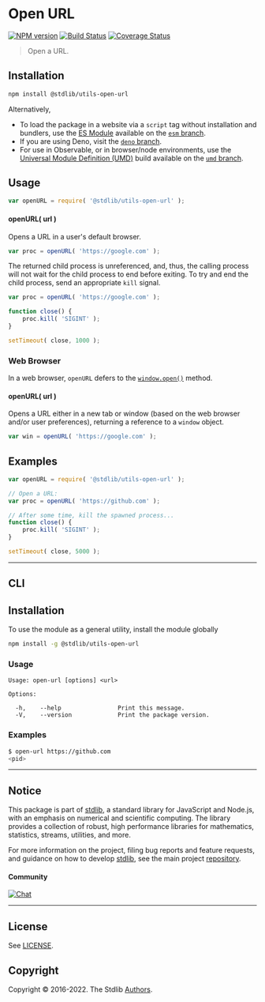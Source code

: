 <!--

@license Apache-2.0

Copyright (c) 2018 The Stdlib Authors.

Licensed under the Apache License, Version 2.0 (the "License");
you may not use this file except in compliance with the License.
You may obtain a copy of the License at

   http://www.apache.org/licenses/LICENSE-2.0

Unless required by applicable law or agreed to in writing, software
distributed under the License is distributed on an "AS IS" BASIS,
WITHOUT WARRANTIES OR CONDITIONS OF ANY KIND, either express or implied.
See the License for the specific language governing permissions and
limitations under the License.

-->

# Open URL

[![NPM version][npm-image]][npm-url] [![Build Status][test-image]][test-url] [![Coverage Status][coverage-image]][coverage-url] <!-- [![dependencies][dependencies-image]][dependencies-url] -->

> Open a URL.

<section class="installation">

## Installation

```bash
npm install @stdlib/utils-open-url
```

Alternatively,

-   To load the package in a website via a `script` tag without installation and bundlers, use the [ES Module][es-module] available on the [`esm` branch][esm-url].
-   If you are using Deno, visit the [`deno` branch][deno-url].
-   For use in Observable, or in browser/node environments, use the [Universal Module Definition (UMD)][umd] build available on the [`umd` branch][umd-url].

</section>

<section class="usage">

## Usage

```javascript
var openURL = require( '@stdlib/utils-open-url' );
```

#### openURL( url )

Opens a URL in a user's default browser.

<!-- run-disable -->

```javascript
var proc = openURL( 'https://google.com' );
```

The returned child process is unreferenced, and, thus, the calling process will not wait for the child process to end before exiting. To try and end the child process, send an appropriate `kill` signal.

<!-- run-disable -->

<!-- eslint-disable stdlib/no-redeclare -->

```javascript
var proc = openURL( 'https://google.com' );

function close() {
    proc.kill( 'SIGINT' );
}

setTimeout( close, 1000 );
```

### Web Browser

In a web browser, `openURL` defers to the [`window.open()`][window-open] method.

#### openURL( url )

Opens a URL either in a new tab or window (based on the web browser and/or user preferences), returning a reference to a `window` object.

<!-- run-disable -->

```javascript
var win = openURL( 'https://google.com' );
```

</section>

<!-- /.usage -->

<section class="examples">

## Examples

<!-- run-disable -->

<!-- eslint-disable stdlib/no-redeclare -->

<!-- eslint no-undef: "error" -->

```javascript
var openURL = require( '@stdlib/utils-open-url' );

// Open a URL:
var proc = openURL( 'https://github.com' );

// After some time, kill the spawned process...
function close() {
    proc.kill( 'SIGINT' );
}

setTimeout( close, 5000 );
```

</section>

<!-- /.examples -->

* * *

<section class="cli">

## CLI

<section class="installation">

## Installation

To use the module as a general utility, install the module globally

```bash
npm install -g @stdlib/utils-open-url
```

</section>

<!-- CLI usage documentation. -->

<section class="usage">

### Usage

```text
Usage: open-url [options] <url>

Options:

  -h,    --help                Print this message.
  -V,    --version             Print the package version.
```

</section>

<!-- /.usage -->

<section class="examples">

### Examples

```bash
$ open-url https://github.com
<pid>
```

</section>

<!-- /.examples -->

</section>

<!-- /.cli -->

<!-- Section for related `stdlib` packages. Do not manually edit this section, as it is automatically populated. -->

<section class="related">

</section>

<!-- /.related -->

<!-- Section for all links. Make sure to keep an empty line after the `section` element and another before the `/section` close. -->


<section class="main-repo" >

* * *

## Notice

This package is part of [stdlib][stdlib], a standard library for JavaScript and Node.js, with an emphasis on numerical and scientific computing. The library provides a collection of robust, high performance libraries for mathematics, statistics, streams, utilities, and more.

For more information on the project, filing bug reports and feature requests, and guidance on how to develop [stdlib][stdlib], see the main project [repository][stdlib].

#### Community

[![Chat][chat-image]][chat-url]

---

## License

See [LICENSE][stdlib-license].


## Copyright

Copyright &copy; 2016-2022. The Stdlib [Authors][stdlib-authors].

</section>

<!-- /.stdlib -->

<!-- Section for all links. Make sure to keep an empty line after the `section` element and another before the `/section` close. -->

<section class="links">

[npm-image]: http://img.shields.io/npm/v/@stdlib/utils-open-url.svg
[npm-url]: https://npmjs.org/package/@stdlib/utils-open-url

[test-image]: https://github.com/stdlib-js/utils-open-url/actions/workflows/test.yml/badge.svg?branch=main
[test-url]: https://github.com/stdlib-js/utils-open-url/actions/workflows/test.yml?query=branch:main

[coverage-image]: https://img.shields.io/codecov/c/github/stdlib-js/utils-open-url/main.svg
[coverage-url]: https://codecov.io/github/stdlib-js/utils-open-url?branch=main

<!--

[dependencies-image]: https://img.shields.io/david/stdlib-js/utils-open-url.svg
[dependencies-url]: https://david-dm.org/stdlib-js/utils-open-url/main

-->

[umd]: https://github.com/umdjs/umd
[es-module]: https://developer.mozilla.org/en-US/docs/Web/JavaScript/Guide/Modules

[deno-url]: https://github.com/stdlib-js/utils-open-url/tree/deno
[umd-url]: https://github.com/stdlib-js/utils-open-url/tree/umd
[esm-url]: https://github.com/stdlib-js/utils-open-url/tree/esm

[chat-image]: https://img.shields.io/gitter/room/stdlib-js/stdlib.svg
[chat-url]: https://gitter.im/stdlib-js/stdlib/

[stdlib]: https://github.com/stdlib-js/stdlib

[stdlib-authors]: https://github.com/stdlib-js/stdlib/graphs/contributors

[stdlib-license]: https://raw.githubusercontent.com/stdlib-js/utils-open-url/main/LICENSE

[window-open]: https://developer.mozilla.org/en-US/docs/Web/API/Window/open

</section>

<!-- /.links -->
